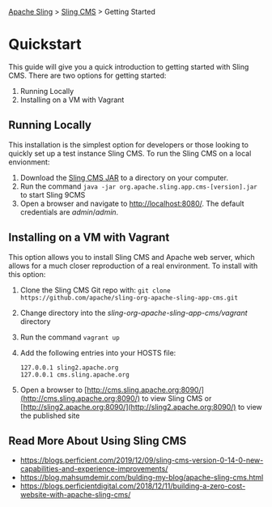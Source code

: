 <!-- Licensed to the Apache Software Foundation (ASF) under one or more contributor 
	license agreements. See the NOTICE file distributed with this work for additional 
	information regarding copyright ownership. The ASF licenses this file to 
	you under the Apache License, Version 2.0 (the "License"); you may not use 
	this file except in compliance with the License. You may obtain a copy of 
	the License at http://www.apache.org/licenses/LICENSE-2.0 Unless required 
	by applicable law or agreed to in writing, software distributed under the 
	License is distributed on an "AS IS" BASIS, WITHOUT WARRANTIES OR CONDITIONS 
	OF ANY KIND, either express or implied. See the License for the specific 
	language governing permissions and limitations under the License. -->
[Apache Sling](https://sling.apache.org) > [Sling CMS](https://github.com/apache/sling-org-apache-sling-app-cms) > Getting Started

# Quickstart

This guide will give you a quick introduction to getting started with Sling CMS. There are two options for getting started:

 1. Running Locally
 2. Installing on a VM with Vagrant

## Running Locally

This installation is the simplest option for developers or those looking to quickly set up a test instance Sling CMS. To run the Sling CMS on a local envionment:

 1. Download the [Sling CMS JAR](https://github.com/apache/sling-org-apache-sling-app-cms/releases) to a directory on your computer. 
 2. Run the command `java -jar org.apache.sling.app.cms-[version].jar` to start Sling 9CMS
 3. Open a browser and navigate to [http://localhost:8080/](http://localhost:8080/). The default credentials are *admin*/*admin*.

## Installing on a VM with Vagrant

This option allows you to install Sling CMS and Apache web server, which allows for a much closer reproduction of a real environment. To install with this option:

 1. Clone the Sling CMS Git repo with: `git clone https://github.com/apache/sling-org-apache-sling-app-cms.git`
 2. Change directory into the *sling-org-apache-sling-app-cms/vagrant* directory
 3. Run the command `vagrant up`
 4. Add the following entries into your HOSTS file:
 
        127.0.0.1 sling2.apache.org
        127.0.0.1 cms.sling.apache.org
        
 5. Open a browser to [http://cms.sling.apache.org:8090/](http://cms.sling.apache.org:8090/) to view Sling CMS or [http://sling2.apache.org:8090/](http://sling2.apache.org:8090/) to view the published site

## Read More About Using Sling CMS

 - https://blogs.perficient.com/2019/12/09/sling-cms-version-0-14-0-new-capabilities-and-experience-improvements/
 - https://blog.mahsumdemir.com/bulding-my-blog/apache-sling-cms.html
 - https://blogs.perficientdigital.com/2018/12/11/building-a-zero-cost-website-with-apache-sling-cms/
